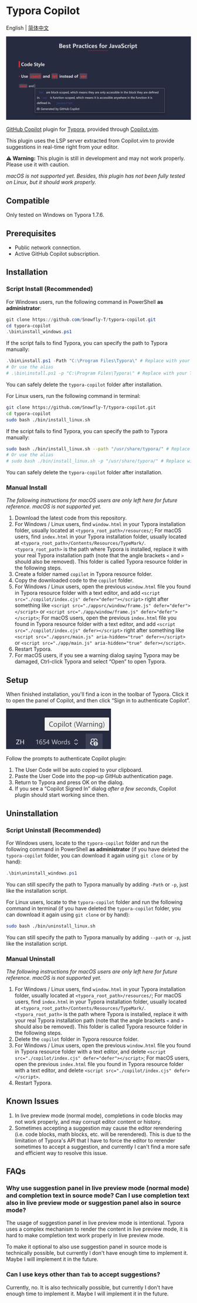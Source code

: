 # Typora Copilot

English | [简体中文](./README.zh-CN.md)

![Copilot suggestion screenshot](./docs/screenshot.png)

[GitHub Copilot](https://github.com/features/copilot) plugin for [Typora](https://typora.io/), provided through [Copilot.vim](https://github.com/github/copilot.vim).

This plugin uses the LSP server extracted from Copilot.vim to provide suggestions in real-time right from your editor.

**⚠️ Warning:** This plugin is still in development and may not work properly. Please use it with caution.

_macOS is not supported yet. Besides, this plugin has not been fully tested on Linux, but it should work properly._

## Compatible

Only tested on Windows on Typora 1.7.6.

## Prerequisites

- Public network connection.
- Active GitHub Copilot subscription.

## Installation

### Script Install (Recommended)

For Windows users, run the following command in PowerShell **as administrator**:

```powershell
git clone https://github.com/Snowfly-T/typora-copilot.git
cd typora-copilot
.\bin\install_windows.ps1
```

If the script fails to find Typora, you can specify the path to Typora manually:

```powershell
.\bin\install.ps1 -Path "C:\Program Files\Typora\" # Replace with your Typora path
# Or use the alias
# .\bin\install.ps1 -p "C:\Program Files\Typora\" # Replace with your Typora path
```

You can safely delete the `typora-copilot` folder after installation.

For Linux users, run the following command in terminal:

```bash
git clone https://github.com/Snowfly-T/typora-copilot.git
cd typora-copilot
sudo bash ./bin/install_linux.sh
```

If the script fails to find Typora, you can specify the path to Typora manually:

```bash
sudo bash ./bin/install_linux.sh --path "/usr/share/typora/" # Replace with your Typora path
# Or use the alias
# sudo bash ./bin/install_linux.sh -p "/usr/share/typora/" # Replace with your Typora path
```

You can safely delete the `typora-copilot` folder after installation.

### Manual Install

_The following instructions for macOS users are only left here for future reference. macOS is not supported yet._

1. Download the latest code from this repository.
2. For Windows / Linux users, find `window.html` in your Typora installation folder, usually located at `<typora_root_path>/resources/`; For macOS users, find `index.html` in your Typora installation folder, usually located at `<typora_root_path>/Contents/Resources/TypeMark/`. `<typora_root_path>` is the path where Typora is installed, replace it with your real Typora installation path (note that the angle brackets `<` and `>` should also be removed). This folder is called Typora resource folder in the following steps.
3. Create a folder named `copilot` in Typora resource folder.
4. Copy the downloaded code to the `copilot` folder.
5. For Windows / Linux users, open the previous `window.html` file you found in Typora resource folder with a text editor, and add `<script src="./copilot/index.cjs" defer="defer"></script>` right after something like `<script src="./appsrc/window/frame.js" defer="defer"></script>` or `<script src="./app/window/frame.js" defer="defer"></script>`; For macOS users, open the previous `index.html` file you found in Typora resource folder with a text editor, and add `<script src="./copilot/index.cjs" defer></script>` right after something like `<script src="./appsrc/main.js" aria-hidden="true" defer></script>` or `<script src="./app/main.js" aria-hidden="true" defer></script>`.
6. Restart Typora.
7. For macOS users, if you see a warning dialog saying Typora may be damaged, Ctrl-click Typora and select “Open” to open Typora.

## Setup

When finished installation, you'll find a icon in the toolbar of Typora. Click it to open the panel of Copilot, and then click “Sign in to authenticate Copilot”.

![Copilot icon](./docs/toolbar-icon.png)

Follow the prompts to authenticate Copilot plugin:

1. The User Code will be auto copied to your clipboard.
2. Paste the User Code into the pop-up GitHub authentication page.
3. Return to Typora and press OK on the dialog.
4. If you see a “Copilot Signed In” dialog _after a few seconds_, Copilot plugin should start working since then.

## Uninstallation

### Script Uninstall (Recommended)

For Windows users, locate to the `typora-copilot` folder and run the following command in PowerShell **as administrator** (if you have deleted the `typora-copilot` folder, you can download it again using `git clone` or by hand):

```powershell
.\bin\uninstall_windows.ps1
```

You can still specify the path to Typora manually by adding `-Path` or `-p`, just like the installation script.

For Linux users, locate to the `typora-copilot` folder and run the following command in terminal (if you have deleted the `typora-copilot` folder, you can download it again using `git clone` or by hand):

```bash
sudo bash ./bin/uninstall_linux.sh
```

You can still specify the path to Typora manually by adding `--path` or `-p`, just like the installation script.

### Manual Uninstall

_The following instructions for macOS users are only left here for future reference. macOS is not supported yet._

1. For Windows / Linux users, find `window.html` in your Typora installation folder, usually located at `<typora_root_path>/resources/`; For macOS users, find `index.html` in your Typora installation folder, usually located at `<typora_root_path>/Contents/Resources/TypeMark/`. `<typora_root_path>` is the path where Typora is installed, replace it with your real Typora installation path (note that the angle brackets `<` and `>` should also be removed). This folder is called Typora resource folder in the following steps.
2. Delete the `copilot` folder in Typora resource folder.
3. For Windows / Linux users, open the previous `window.html` file you found in Typora resource folder with a text editor, and delete `<script src="./copilot/index.cjs" defer="defer"></script>`; For macOS users, open the previous `index.html` file you found in Typora resource folder with a text editor, and delete `<script src="./copilot/index.cjs" defer></script>`.
4. Restart Typora.

## Known Issues

1. In live preview mode (normal mode), completions in code blocks may not work properly, and may corrupt editor content or history.
2. Sometimes accepting a suggestion may cause the editor rerendering (i.e. code blocks, math blocks, etc. will be rerendered). This is due to the limitation of Typora's API that I have to force the editor to rerender sometimes to accept a suggestion, and currently I can't find a more safe and efficient way to resolve this issue.

## FAQs

### Why use suggestion panel in live preview mode (normal mode) and completion text in source mode? Can I use completion text also in live preview mode or suggestion panel also in source mode?

The usage of suggestion panel in live preview mode is intentional. Typora uses a complex mechanism to render the content in live preview mode, it is hard to make completion text work properly in live preview mode.

To make it optional to also use suggestion panel in source mode is technically possible, but currently I don't have enough time to implement it. Maybe I will implement it in the future.

### Can I use keys other than `Tab` to accept suggestions?

Currently, no. It is also technically possible, but currently I don't have enough time to implement it. Maybe I will implement it in the future.
